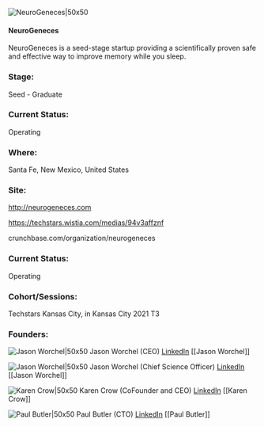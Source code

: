 

![NeuroGeneces|50x50](https://apimg.techstars.com/connect/images/image_files/60c116447b863c0e9cdb9813/original/NeuroG-01.png)

#### NeuroGeneces
NeuroGeneces is a seed-stage startup providing a scientifically proven safe and effective way to improve memory while you sleep.

### Stage: 
Seed - Graduate 

### Current Status: 
Operating

### Where:
Santa Fe, New Mexico, United States

### Site:
http://neurogeneces.com

https://techstars.wistia.com/medias/94v3affznf

crunchbase.com/organization/neurogeneces

### Current Status: 
Operating

### Cohort/Sessions: 
Techstars Kansas City, in Kansas City 2021 T3

### Founders: 

![Jason Worchel|50x50](https://www.f6s.com/images/profile-placeholder-user.jpg) Jason Worchel (CEO) [LinkedIn](https://linkedin.com/in/karen-crow-076185) [[Jason Worchel]]

![Jason Worchel|50x50](https://apimg.techstars.com/connect/images/image_files/60ad1ef54185040007037e5c/original/Jason_Worchel_MD__copy.JPG) Jason Worchel (Chief Science Officer) [LinkedIn](https://) [[Jason Worchel]]

![Karen Crow|50x50](https://apimg.techstars.com/connect/images/image_files/60b0dfb3aa65f600077c51e0/original/KC_headshot_2.JPG) Karen Crow (CoFounder and CEO) [LinkedIn](https://linkedin.com/in/karen-crow-076185) [[Karen Crow]]

![Paul Butler|50x50](https://apimg.techstars.com/connect/images/image_files/615336a89ae9da3e12797976/original/paul_butler_color.JPG) Paul Butler (CTO) [LinkedIn](https://) [[Paul Butler]]



